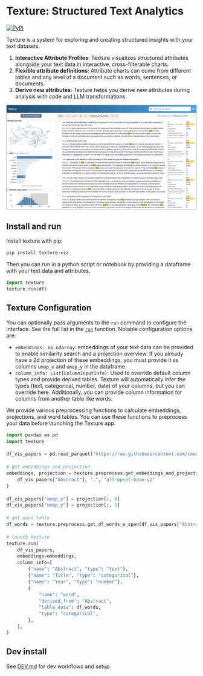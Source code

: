 # Texture: Structured Text Analytics

[![PyPi](https://img.shields.io/pypi/v/texture-viz.svg)](https://pypi.org/project/texture-viz/)

Texture is a system for exploring and creating structured insights with your text datasets.

1. **Interactive Attribute Profiles**: Texture visualizes structured attributes alongside your text data in interactive, cross-filterable charts.
2. **Flexible attribute definitions**: Attribute charts can come from different tables and any level of a document such as words, sentences, or documents.
3. **Derive new attributes**: Texture helps you derive new attributes during analysis with code and LLM transformations.

![screenshot of Texture interface](.github/screenshots/texture_sc.png)

## Install and run

Install texture with pip:

```bash
pip install texture-viz
```

Then you can run in a python script or notebook by providing a dataframe with your text data and attributes.

```python
import texture
texture.run(df)
```

## Texture Configuration

You can optionally pass arguments to the `run` command to configure the interface. See the full list in the [`run`](./texture/runner.py) function. Notable configuration options are:

- `embeddings: np.ndarray`: embeddings of your text data can be provided to enable similarity search and a projection overview. If you already have a 2d projection of these embeddings, you must provide it as columns `umap_x` and `umap_y` in the dataframe.
- `column_info: List[ColumnInputInfo]`: Used to override default column types and provide derived tables. Texture will automatically infer the types (text, categorical, number, date) of your columns, but you can override here. Additionally, you can provide column information for columns from another table like words.

We provide various preprocessing functions to calculate embeddings, projections, and word tables. You can use these functions to preprocess your data before launching the Texture app.

```python
import pandas as pd
import texture

df_vis_papers = pd.read_parquet("https://raw.githubusercontent.com/cmudig/Texture/main/examples/vis_papers/vis_paper_data.parquet")

# get embeddings and projection
embeddings, projection = texture.preprocess.get_embeddings_and_projection(
    df_vis_papers["Abstract"], ".", "all-mpnet-base-v2"
)

df_vis_papers["umap_x"] = projection[:, 0]
df_vis_papers["umap_y"] = projection[:, 1]

# get word table
df_words = texture.preprocess.get_df_words_w_span(df_vis_papers["Abstract"], df_vis_papers["id"])

# launch texture
texture.run(
    df_vis_papers,
    embeddings=embeddings,
    column_info=[
        {"name": "Abstract", "type": "text"},
        {"name": "Title", "type": "categorical"},
        {"name": "Year", "type": "number"},
        {
            "name": "word",
            "derived_from": "Abstract",
            "table_data": df_words,
            "type": "categorical",
        },
    ],
)
```

## Dev install

See [DEV.md](DEV.md) for dev workflows and setup.
